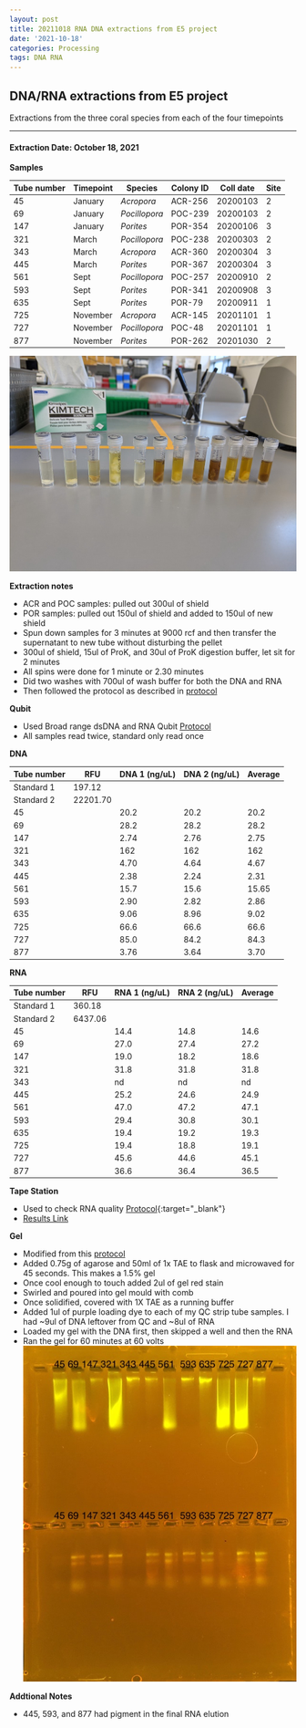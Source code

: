 ```yaml
---
layout: post
title: 20211018 RNA DNA extractions from E5 project
date: '2021-10-18'
categories: Processing
tags: DNA RNA
---
```


## DNA/RNA extractions from E5 project

Extractions from the three coral species from each of the four timepoints

---

#### Extraction Date: October 18, 2021 
**Samples**

| Tube number 	| Timepoint	   	| Species	    | Colony ID 	| Coll date		| Site       	|
|-------------	|------------	|-------------	|-------------	|-------------	|-------------	|
| 45		 	| January	 	| *Acropora*	| ACR-256      	| 20200103   	| 2				|
| 69			| January	 	| *Pocillopora*	| POC-239	    | 20200103		| 2				|
| 147		 	| January	  	| *Porites*		| POR-354    	| 20200106  	| 3				|
| 321		 	| March		 	| *Pocillopora*	| POC-238    	| 20200303   	| 2				|
| 343			| March 		| *Acropora*	| ACR-360	    | 20200304		| 3				|
| 445		 	| March	  		| *Porites*		| POR-367    	| 20200304  	| 3				|
| 561		 	| Sept		 	| *Pocillopora*	| POC-257     	| 20200910   	| 2				|
| 593			| Sept	 		| *Porites*		| POR-341	    | 20200908		| 3				|
| 635		 	| Sept		  	| *Porites*		| POR-79     	| 20200911  	| 1				|
| 725		 	| November	 	| *Acropora*	| ACR-145	   	| 20201101   	| 1				|
| 727			| November	 	| *Pocillopora*	| POC-48	    | 20201101		| 1				|
| 877		 	| November	  	| *Porites*		| POR-262    	| 20201030  	| 2				|


![20211018_samples.jpg](https://github.com/Kterpis/Putnam_Lab_Notebook/blob/master/images/samples/20211018_samples.jpg?raw=true)


**Extraction notes**
 - ACR and POC samples: pulled out 300ul of shield
 - POR samples: pulled out 150ul of shield and added to 150ul of new shield 
 - Spun down samples for 3 minutes at 9000 rcf and then transfer the supernatant to new tube without disturbing the pellet
 - 300ul of shield, 15ul of ProK, and 30ul of ProK digestion buffer, let sit for 2 minutes
 - All spins were done for 1 minute or 2.30 minutes
 - Did two washes with 700ul of wash buffer for both the DNA and RNA
 - Then followed the protocol as described in [protocol](https://github.com/emmastrand/EmmaStrand_Notebook/blob/master/_posts/2019-05-31-Zymo-Duet-RNA-DNA-Extraction-Protocol.md)


**Qubit**
 - Used Broad range dsDNA and RNA Qubit [Protocol](https://meschedl.github.io/MESPutnam_Open_Lab_Notebook/Qubit-Protocol/)
 - All samples read twice, standard only read once
 
**DNA**

| Tube number 	| RFU		   	| DNA 1 (ng/uL) | DNA 2 (ng/uL) | Average     	|
|-------------	|------------	|-------------	|-------------	|-------------	|
| Standard 1  	| 197.12	 	| 		      	| 		      	|	         	|
| Standard 2 	| 22201.70	 	| 		    	| 		    	| 	        	|
| 45		 	|		     	| 20.2	     	| 20.2	     	| 20.2        	|
| 69		 	| 			   	| 28.2  	    | 28.2        	| 28.2			|
| 147		  	|		     	| 2.74 	      	| 2.76        	| 2.75       	|
| 321		 	| 			   	| 162        	| 162        	| 162      		|
| 343		  	|		     	| 4.70      	| 4.64         	| 4.67        	|
| 445		 	| 			   	| 2.38      	| 2.24	      	| 2.31       	|
| 561		  	|		     	| 15.7       	| 15.6        	| 15.65       	|
| 593		 	| 			   	| 2.90       	| 2.82         	| 2.86      	|
| 635		  	|		     	| 9.06  	    | 8.96         	| 9.02        	|
| 725		 	| 			   	| 66.6        	| 66.6        	| 66.6        	|
| 727		  	|		     	| 85.0      	| 84.2      	| 84.3       	|
| 877		 	| 			   	| 3.76       	| 3.64         	| 3.70       	|


**RNA**


| Tube number 	| RFU		   	| RNA 1 (ng/uL) | RNA 2 (ng/uL) | Average     	|
|-------------	|------------	|-------------	|-------------	|-------------	|
| Standard 1  	| 360.18	 	| 		      	| 		      	|	         	|
| Standard 2 	| 6437.06	 	| 		    	| 		    	| 	        	|
| 45		 	|		     	| 14.4	     	| 14.8	     	| 14.6        	|
| 69		 	| 			   	| 27.0  	    | 27.4        	| 27.2			|
| 147		  	|		     	| 19.0 	      	| 18.2        	| 18.6       	|
| 321		 	| 			   	| 31.8        	| 31.8        	| 31.8      	|
| 343		  	|		     	| nd	      	| nd         	| nd        	|
| 445		 	| 			   	| 25.2      	| 24.6	      	| 24.9       	|
| 561		  	|		     	| 47.0       	| 47.2        	| 47.1       	|
| 593		 	| 			   	| 29.4       	| 30.8         	| 30.1      	|
| 635		  	|		     	| 19.4  	    | 19.2         	| 19.3        	|
| 725		 	| 			   	| 19.4        	| 18.8        	| 19.1        	|
| 727		  	|		     	| 45.6      	| 44.6      	| 45.1       	|
| 877		 	| 			   	| 36.6       	| 36.4         	| 36.5       	|


**Tape Station**
 - Used to check RNA quality [Protocol](https://meschedl.github.io/MESPutnam_Open_Lab_Notebook/RNA-TapeStation-Protocol/){:target="_blank"}
 - [Results Link](https://github.com/Kterpis/Putnam_Lab_Notebook/blob/ab4a9eeccfdb3501a0f5d8c671e1740113a7fc32/images/tape_station/2021-10-18%20-%2014.01.57.pdf)

**Gel**
 - Modified from this [protocol](https://meschedl.github.io/MESPutnam_Open_Lab_Notebook/Gel-Protocol/)
 - Added 0.75g of agarose and 50ml of 1x TAE to flask and microwaved for 45 seconds. This makes a 1.5% gel
 - Once cool enough to touch added 2ul of gel red stain
 - Swirled and poured into gel mould with comb
 - Once solidified, covered with 1X TAE as a running buffer
 - Added 1ul of purple loading dye to each of my QC strip tube samples. I had ~9ul of DNA leftover from QC and ~8ul of RNA
 - Loaded my gel with the DNA first, then skipped a well and then the RNA
 - Ran the gel for 60 minutes at 60 volts
 ![2021018_gel.jpg](https://github.com/Kterpis/Putnam_Lab_Notebook/blob/master/images/gels/20211018_gel.jpg?raw=true)
 
 **Addtional Notes**
  - 445, 593, and 877 had pigment in the final RNA elution

